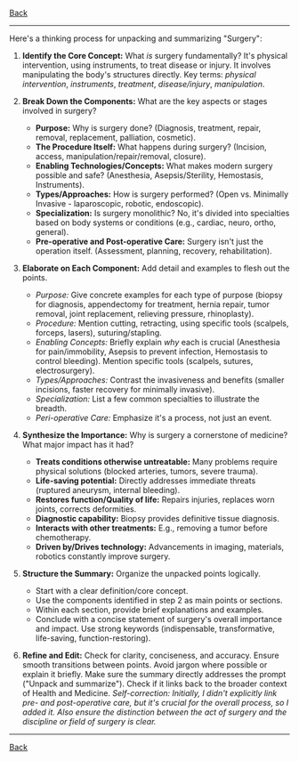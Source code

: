 [Back](README.md)

---

Here's a thinking process for unpacking and summarizing "Surgery":

1.  **Identify the Core Concept:** What *is* surgery fundamentally? It's physical intervention, using instruments, to treat disease or injury. It involves manipulating the body's structures directly. Key terms: *physical intervention*, *instruments*, *treatment*, *disease/injury*, *manipulation*.

2.  **Break Down the Components:** What are the key aspects or stages involved in surgery?
    *   **Purpose:** Why is surgery done? (Diagnosis, treatment, repair, removal, replacement, palliation, cosmetic).
    *   **The Procedure Itself:** What happens during surgery? (Incision, access, manipulation/repair/removal, closure).
    *   **Enabling Technologies/Concepts:** What makes modern surgery possible and safe? (Anesthesia, Asepsis/Sterility, Hemostasis, Instruments).
    *   **Types/Approaches:** How is surgery performed? (Open vs. Minimally Invasive - laparoscopic, robotic, endoscopic).
    *   **Specialization:** Is surgery monolithic? No, it's divided into specialties based on body systems or conditions (e.g., cardiac, neuro, ortho, general).
    *   **Pre-operative and Post-operative Care:** Surgery isn't just the operation itself. (Assessment, planning, recovery, rehabilitation).

3.  **Elaborate on Each Component:** Add detail and examples to flesh out the points.
    *   *Purpose:* Give concrete examples for each type of purpose (biopsy for diagnosis, appendectomy for treatment, hernia repair, tumor removal, joint replacement, relieving pressure, rhinoplasty).
    *   *Procedure:* Mention cutting, retracting, using specific tools (scalpels, forceps, lasers), suturing/stapling.
    *   *Enabling Concepts:* Briefly explain *why* each is crucial (Anesthesia for pain/immobility, Asepsis to prevent infection, Hemostasis to control bleeding). Mention specific tools (scalpels, sutures, electrosurgery).
    *   *Types/Approaches:* Contrast the invasiveness and benefits (smaller incisions, faster recovery for minimally invasive).
    *   *Specialization:* List a few common specialties to illustrate the breadth.
    *   *Peri-operative Care:* Emphasize it's a process, not just an event.

4.  **Synthesize the Importance:** Why is surgery a cornerstone of medicine? What major impact has it had?
    *   **Treats conditions otherwise untreatable:** Many problems require physical solutions (blocked arteries, tumors, severe trauma).
    *   **Life-saving potential:** Directly addresses immediate threats (ruptured aneurysm, internal bleeding).
    *   **Restores function/Quality of life:** Repairs injuries, replaces worn joints, corrects deformities.
    *   **Diagnostic capability:** Biopsy provides definitive tissue diagnosis.
    *   **Interacts with other treatments:** E.g., removing a tumor before chemotherapy.
    *   **Driven by/Drives technology:** Advancements in imaging, materials, robotics constantly improve surgery.

5.  **Structure the Summary:** Organize the unpacked points logically.
    *   Start with a clear definition/core concept.
    *   Use the components identified in step 2 as main points or sections.
    *   Within each section, provide brief explanations and examples.
    *   Conclude with a concise statement of surgery's overall importance and impact. Use strong keywords (indispensable, transformative, life-saving, function-restoring).

6.  **Refine and Edit:** Check for clarity, conciseness, and accuracy. Ensure smooth transitions between points. Avoid jargon where possible or explain it briefly. Make sure the summary directly addresses the prompt ("Unpack and summarize"). Check if it links back to the broader context of Health and Medicine. *Self-correction: Initially, I didn't explicitly link pre- and post-operative care, but it's crucial for the overall process, so I added it.* *Also ensure the distinction between the *act* of surgery and the *discipline* or *field* of surgery is clear.*

---

[Back](README.md)
